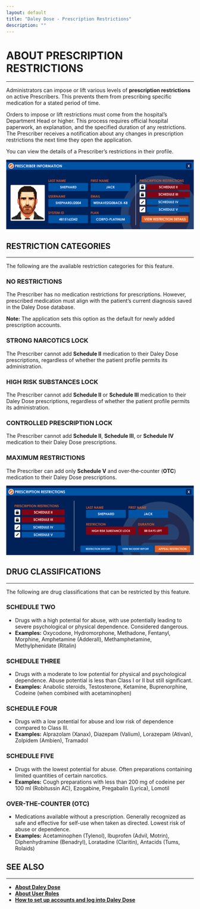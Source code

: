 ```yaml
---
layout: default
title: "Daley Dose - Prescription Restrictions"
description: ""
---
```


# **ABOUT PRESCRIPTION RESTRICTIONS**
---
Administrators can impose or lift various levels of **prescription restrictions** on active Prescribers. This prevents them from prescribing specific medication for a stated period of time.

Orders to impose or lift restrictions must come from the hospital’s Department Head or higher. This process requires official hospital paperwork, an explanation, and the specified duration of any restrictions. The Prescriber receives a notification about any changes in prescription restrictions the next time they open the application.

You can view the details of a Prescriber’s restrictions in their profile.

![Daley Dose Profile screen](/assets/images/daley-dose-profile.png)

## **RESTRICTION CATEGORIES**
---
The following are the available restriction categories for this feature.

### **NO RESTRICTIONS**
The Prescriber has no medication restrictions for prescriptions. However, prescribed medication must align with the patient’s current diagnosis saved in the Daley Dose database.  

**Note:** The application sets this option as the default for newly added prescription accounts.

### **STRONG NARCOTICS LOCK**
The Prescriber cannot add **Schedule II** medication to their Daley Dose prescriptions, regardless of whether the patient profile permits its administration.

### **HIGH RISK SUBSTANCES LOCK**
The Prescriber cannot add **Schedule II** or **Schedule III** medication to their Daley Dose prescriptions, regardless of whether the patient profile permits its administration.

### **CONTROLLED PRESCRIPTION LOCK**
The Prescriber cannot add **Schedule II**, **Schedule III**, or **Schedule IV** medication to their Daley Dose prescriptions.

### **MAXIMUM RESTRICTIONS**
The Prescriber can add only **Schedule V** and over‑the‑counter (**OTC**) medication to their Daley Dose prescriptions.

![Daley Dose Prescription Restrictions](/assets/images/daley-dose-profile-prescription.png)

## **DRUG CLASSIFICATIONS**
---
The following are drug classifications that can be restricted by this feature.

### **SCHEDULE TWO**
- Drugs with a high potential for abuse, with use potentially leading to severe psychological or physical dependence. Considered dangerous.  
- **Examples:** Oxycodone, Hydromorphone, Methadone, Fentanyl, Morphine, Amphetamine (Adderall), Methamphetamine, Methylphenidate (Ritalin)

### **SCHEDULE THREE**
- Drugs with a moderate to low potential for physical and psychological dependence. Abuse potential is less than Class I or II but still significant.  
- **Examples:** Anabolic steroids, Testosterone, Ketamine, Buprenorphine, Codeine (when combined with acetaminophen)

### **SCHEDULE FOUR**
- Drugs with a low potential for abuse and low risk of dependence compared to Class III.  
- **Examples:** Alprazolam (Xanax), Diazepam (Valium), Lorazepam (Ativan), Zolpidem (Ambien), Tramadol

### **SCHEDULE FIVE**
- Drugs with the lowest potential for abuse. Often preparations containing limited quantities of certain narcotics.  
- **Examples:** Cough preparations with less than 200 mg of codeine per 100 ml (Robitussin AC), Ezogabine, Pregabalin (Lyrica), Lomotil

### **OVER-THE-COUNTER (OTC)**
- Medications available without a prescription. Generally recognized as safe and effective for self-use when taken as directed. Lowest risk of abuse or dependence.  
- **Examples:** Acetaminophen (Tylenol), Ibuprofen (Advil, Motrin), Diphenhydramine (Benadryl), Loratadine (Claritin), Antacids (Tums, Rolaids)

## **SEE ALSO**
---
- [**About Daley Dose**](/daleydose/about-daley-dose)  
- [**About User Roles**](/daleydose/about-user-roles)  
- [**How to set up accounts and log into Daley Dose**](/daleydose/guide-login)
